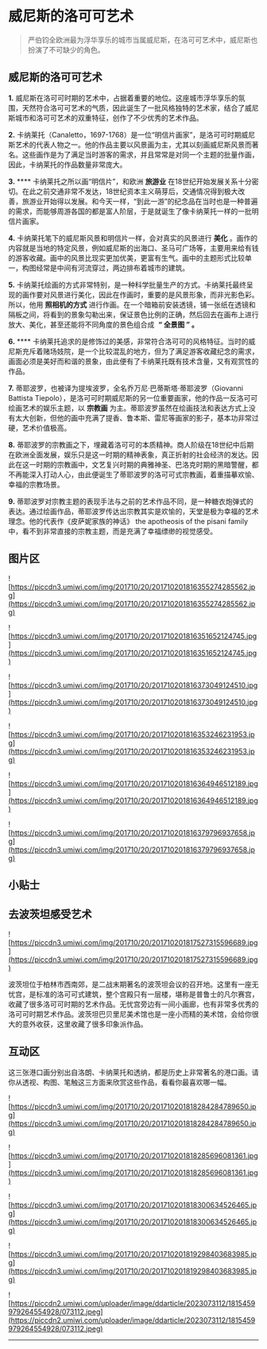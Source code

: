 # 威尼斯的洛可可艺术

> 严伯钧全欧洲最为浮华享乐的城市当属威尼斯，在洛可可艺术中，威尼斯也扮演了不可缺少的角色。

## 威尼斯的洛可可艺术

 **1.** 威尼斯在洛可可时期的艺术中，占据着重要的地位。这座城市浮华享乐的氛围，天然符合洛可可艺术的气质，因此诞生了一批风格独特的艺术家，结合了威尼斯城市和洛可可艺术的双重特征，创作了不少优秀的艺术作品。

 **2.** 卡纳莱托（Canaletto，1697-1768）是一位“明信片画家”，是洛可可时期威尼斯艺术的代表人物之一。他的作品主要以风景画为主，尤其以刻画威尼斯风景而著名。这些画作是为了满足当时游客的需求，并且常常是对同一个主题的批量作画，因此，卡纳莱托的作品数量非常庞大。

 **3.**  **** 卡纳莱托之所以画“明信片”，和欧洲 **旅游业** 在18世纪开始发展关系十分密切。在此之前交通非常不发达，18世纪资本主义萌芽后，交通情况得到极大改善，旅游业开始得以发展。和今天一样，“到此一游”的纪念品在当时也是一种普遍的需求，而能够周游各国的都是富人阶层，于是就诞生了像卡纳莱托一样的一批明信片画家。

 **4.** 卡纳莱托笔下的威尼斯风景和明信片一样，会对真实的风景进行 **美化** 。画作的内容就是当地的特定风景，例如威尼斯的出海口、圣马可广场等，主要用来给有钱的游客收藏。画中的风景比现实更加优美，更富有生气。画中的主题形式比较单一，构图经常是中间有河流穿过，两边排布着城市的建筑。

 **5.** 卡纳莱托绘画的方式非常特别，是一种科学批量生产的方式。卡纳莱托最终呈现的画作要对风景进行美化，因此在作画时，重要的是风景形象，而非光影色彩。所以，他用 **照相机的方式** 进行作画。在一个暗箱前安装透镜，铺一张纸在透镜和隔板之间，将看到的景象勾勒出来，保证景色比例的正确，然后回去在画布上进行放大、美化，甚至还能将不同角度的景色组合成  **“ 全景图 ” 。**

 **6.**  **** 卡纳莱托追求的是修饰过的美感，非常符合洛可可的风格特征。当时的威尼斯充斥着赌场妓院，是一个比较混乱的地方，但为了满足游客收藏纪念的需求，画面必须是美好而和谐的景象，由此便有了卡纳莱托既有技术含量，又有观赏性的作品。

 **7.** 蒂耶波罗，也被译为提埃波罗，全名乔万尼·巴蒂斯塔·蒂耶波罗（Giovanni Battista Tiepolo），是洛可可时期威尼斯的另一位重要画家，他的作品一反洛可可绘画艺术的娱乐主题，以 **宗教画** 为主。蒂耶波罗虽然在绘画技法和表达方式上没有太大创新，但他的画中充满了提香、鲁本斯、雷尼等画家的影子，基本功非常过硬，艺术价值极高。

 **8.** 蒂耶波罗的宗教画之下，埋藏着洛可可的本质精神。商人阶级在18世纪中后期在欧洲全面发展，娱乐只是这一时期的精神表象，真正折射的社会经济的发达。因此在这一时期的宗教画中，文艺复兴时期的典雅神圣、巴洛克时期的黑暗警醒，都不再能深入打动人心，由此便诞生了蒂耶波罗的洛可可式宗教画，着重描摹欢愉、幸福的宗教场景。

 **9.** 蒂耶波罗对宗教主题的表现手法与之前的艺术作品不同，是一种糖衣炮弹式的表达。通过绘画作品，蒂耶波罗传达出宗教其实是欢愉的，天堂是极为幸福的艺术理念。他的代表作《皮萨妮家族的神话》 the apotheosis of the pisani family中，看不到非常直接的宗教主题，而是充满了幸福缥缈的视觉感受。

## 图片区

![https://piccdn3.umiwi.com/img/201710/20/201710201816355274285562.jpg](https://piccdn3.umiwi.com/img/201710/20/201710201816355274285562.jpg)

![https://piccdn3.umiwi.com/img/201710/20/201710201816351652124745.jpg](https://piccdn3.umiwi.com/img/201710/20/201710201816351652124745.jpg)

![https://piccdn3.umiwi.com/img/201710/20/201710201816373049124510.jpg](https://piccdn3.umiwi.com/img/201710/20/201710201816373049124510.jpg)

![https://piccdn3.umiwi.com/img/201710/20/201710201816353246231953.jpg](https://piccdn3.umiwi.com/img/201710/20/201710201816353246231953.jpg)

![https://piccdn3.umiwi.com/img/201710/20/201710201816364946512189.jpg](https://piccdn3.umiwi.com/img/201710/20/201710201816364946512189.jpg)

![https://piccdn3.umiwi.com/img/201710/20/201710201816379796937658.jpg](https://piccdn3.umiwi.com/img/201710/20/201710201816379796937658.jpg)

## 小贴士

## 去波茨坦感受艺术

![https://piccdn3.umiwi.com/img/201710/20/201710201817527315596689.jpg](https://piccdn3.umiwi.com/img/201710/20/201710201817527315596689.jpg)

波茨坦位于柏林市西南郊，是二战末期著名的波茨坦会议的召开地。这里有一座无忧宫，是标准的洛可可式建筑，整个宫殿只有一层楼，堪称是普鲁士的凡尔赛宫，收藏了很多洛可可时期的艺术作品。无忧宫旁边有一间小画廊，也有非常多优秀的洛可可时期艺术作品。波茨坦巴贝里尼美术馆也是一座小而精的美术馆，会给你很大的意外收获，这里收藏了很多印象派作品。

## 互动区

这三张港口画分别出自洛朗、卡纳莱托和透纳，都是历史上非常著名的港口画。请你从透视、构图、笔触这三方面来欣赏这些作品，看看你最喜欢哪一幅。

![https://piccdn3.umiwi.com/img/201710/20/201710201818284284789650.jpg](https://piccdn3.umiwi.com/img/201710/20/201710201818284284789650.jpg)

![https://piccdn3.umiwi.com/img/201710/20/201710201818285696081361.jpg](https://piccdn3.umiwi.com/img/201710/20/201710201818285696081361.jpg)

![https://piccdn3.umiwi.com/img/201710/20/201710201818300634526465.jpg](https://piccdn3.umiwi.com/img/201710/20/201710201818300634526465.jpg)

![https://piccdn3.umiwi.com/img/201710/20/201710201819298403683985.jpg](https://piccdn3.umiwi.com/img/201710/20/201710201819298403683985.jpg)

![https://piccdn2.umiwi.com/uploader/image/ddarticle/2023073112/1815459979264554928/073112.jpeg](https://piccdn2.umiwi.com/uploader/image/ddarticle/2023073112/1815459979264554928/073112.jpeg)

---
